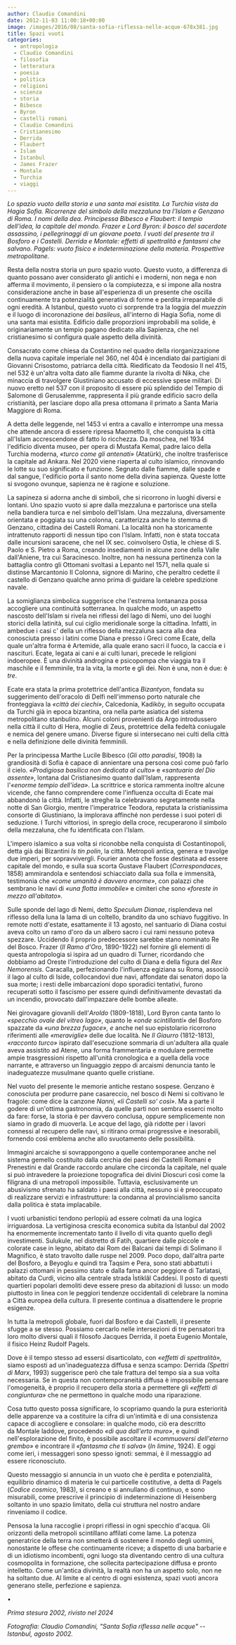 ```yaml
---
author: Claudio Comandini
date: 2012-11-03 11:00:18+00:00
image: /images/2016/08/santa-sofia-riflessa-nelle-acque-678x381.jpg
title: Spazi vuoti
categories:
  - antropologia
  - Claudio Comandini
  - filosofia
  - letteratura
  - poesia
  - politica
  - religioni
  - scienza
  - storia
  - Bibesco
  - Byron
  - castelli romani
  - Claudio Comandini
  - Cristianesimo
  - Derrida
  - Flaubert
  - Islam
  - Istanbul
  - James Frazer
  - Montale
  - Turchia
  - viaggi
---
```


*Lo spazio vuoto della storia e una santa mai esistita. La Turchia vista da Hagia Sofia. Ricorrenze del simbolo della mezzaluna tra l'Islam e Genzano di Roma. I nomi della dea. Principessa Bibesco e Flaubert: il tempio dell'idea, la capitale del mondo. Frazer e Lord Byron: il bosco del sacerdote assassino, i pellegrinaggi di un giovane poeta. I vuoti del presente tra il Bosforo e i Castelli. Derrida e Montale: effetti di spettralità e fantasmi che salvano. Pagels: vuoto fisico e indeterminazione della materia. Prospettive metropolitane.*

Resta della nostra storia un puro spazio vuoto. Questo vuoto, a differenza di quanto possano aver considerato gli antichi e i moderni, non nega e non afferma il movimento, il pensiero o la compiutezza, e si impone alla nostra considerazione anche in base all'esperienza di un presente che oscilla continuamente tra potenzialità generativa di forme e perdita irreparabile di ogni eredità. A Istanbul, questo vuoto ci sorprende tra la loggia del *muezzin* e il luogo di incoronazione dei *basileus*, all'interno di Hagia Sofia, nome di una santa mai esistita. Edificio dalle proporzioni improbabili ma solide, è originariamente un tempio pagano dedicato alla Sapienza, che nel cristianesimo si configura quale aspetto della divinità.

Consacrato come chiesa da Costantino nel quadro della riorganizzazione della nuova capitale imperiale nel 360, nel 404 è incendiato dai partigiani di Giovanni Crisostomo, patriarca della città. Riedificato da Teodosio II nel 415, nel 532 è un'altra volta dato alle fiamme durante la rivolta di Nika, che minaccia di travolgere Giustiniano accusato di eccessive spese militari. Di nuovo eretto nel 537 con il proposito di essere più splendido del Tempio di Salomone di Gerusalemme, rappresenta il più grande edificio sacro della cristianità, per lasciare dopo alla presa ottomana il primato a Santa Maria Maggiore di Roma.

A detta delle leggende, nel 1453 vi entra a cavallo e interrompe una messa che attende ancora di essere ripresa Maometto II, che conquista la città all'Islam accrescendone di fatto lo ricchezza. Da moschea, nel 1934 l'edificio diventa museo, per opera di Mustafa Kemal, padre laico della Turchia moderna, *«turco come gli antenati»* (Atatürk), che inoltre trasferisce la capitale ad Ankara. Nel 2020 viene riaperta al culto islamico, rinnovando le lotte su suo significato e funzione. Segnato dalle fiamme, dalle spade e dal sangue, l'edificio porta il santo nome della divina sapienza. Queste lotte si svogono ovunque, sapienza ne è ragione e soluzione.

La sapineza si adorna anche di simboli, che si ricorrono in luoghi diversi e lontani. Uno spazio vuoto si apre dalla mezzaluna e partorisce una stella nella bandiera turca e nel simbolo dell'Islam. Una mezzaluna, diversamente orientata e poggiata su una colonna, caratterizza anche lo stemma di Genzano, cittadina dei Castelli Romani. La località non ha storicamente intrattenuto rapporti di nessun tipo con l'Islam. Infatti, non è stata toccata dalle incursioni saracene, che nel IX sec. coinvolsero Ostia, le chiese di S. Paolo e S. Pietro a Roma, creando insediamenti in alcune zone della Valle dall'Aniene, tra cui Saracinesco. Inoltre, non ha nessuna pertinenza con la battaglia contro gli Ottomani svoltasi a Lepanto nel 1571, nella quale si distinse Marcantonio II Colonna, signore di Marino, che peraltro cedette il castello di Genzano qualche anno prima di guidare la celebre spedizione navale.

La somiglianza simbolica suggerisce che l'estrema lontananza possa accogliere una continuità sotterranea. In qualche modo, un aspetto nascosto dell'Islam si rivela nei riflessi del lago di Nemi, uno dei luoghi storici della latinità, sul cui ciglio meridionale sorge la cittadina. Infatti, in ambedue i casi c' della un riflesso della mezzaluna sacra alla dea conosciuta presso i latini come Diana e presso i Greci come Ecate, della quale un'altra forma è Artemide, alla quale erano sacri il fuoco, la caccia e i nascituri. Ecate, legata ai cani e ai culti lunari, precede le religioni indoeropee. È una divinità androgina e psicopompa che viaggia tra il maschile e il femminile, tra la vita, la morte e gli dei. Non è una, non è due: è *tre*.

Ecate era stata la prima protettrice dell'antica *Bizantyon*, fondata su suggerimento dell'oracolo di Delfi nell'immenso porto naturale che fronteggiava la *«città dei ciechi»*, Calcedonia, Kadiköy, in seguito occupata da Turchi già in epoca bizantina, ora nella parte asiatica del sistema metropolitano stanbulino. Alcuni coloni provenienti da Argo introdussero nella città il culto di Hera, moglie di Zeus, protettrice della fedeltà coniugale e nemica del genere umano. Diverse figure si intersecano nei culti della città e nella definizione delle divinità femminili.

Per la principessa Marthe Lucile Bibesco (*Gli otto paradisi*, 1908) la grandiosità di Sofia è capace di annientare una persona così come può farlo il cielo. *«Prodigiosa basilica non dedicata al culto»* e *«santuario del Dio assente»*, lontana dal Cristianesimo quanto dall'Islam, rappresenta l'*«enorme tempio dell'idea»*. La scrittrice e storica rammenta inoltre alcune vicende, che fanno comprendere come l'influenza occulta di Ecate mai abbandonò la città. Infatti, le streghe la celebravano segretamente nella notte di San Giorgio, mentre l'imperatrice Teodora, reputata la cristianissima consorte di Giustiniano, la implorava affinché non perdesse i suoi poteri di seduzione. I Turchi vittoriosi, in spregio della croce, recuperarono il simbolo della mezzaluna, che fu identificata con l'Islam.

L'impero islamico a sua volta si riconobbe nella conquista di Costantinopoli, detta già dai Bizantini *Is tin polin*, la città. Metropoli antica, genera e travolge due imperi, per sopravvivergli. Fourier annota che fosse destinata ad essere capitale del mondo, e sulla sua scorta Gustave Flaubert (*Correspondaces*, 1858) ammirandola e sentendosi schiacciato dalla sua folla e immensità, testimonia che *«come umanità è davvero enorme»*, con palazzi che sembrano le navi di *«una flotta immobile»* e cimiteri che sono *«foreste in mezzo all'abitato».*

Sulle sponde del lago di Nemi, detto *Speculum Dianae*, risplendeva nel riflesso della luna la lama di un coltello, brandito da uno schiavo fuggitivo. In remote notti d'estate, esattamente il 13 agosto, nel santuario di Diana costui aveva colto un ramo d'oro da un albero sacro i cui rami nessuno poteva spezzare. Uccidendo il proprio predecessore sarebbe stano nominato Re del Bosco. Frazer (*Il Ramo d'Oro*, 1890-1922) nel fornire gli elementi di questa antropologia si ispira ad un quadro di Turner, ricordando che dobbiamo ad Oreste l'introduzione del culto di Diana e della figura del *Rex Nemorensis*. Caracalla, perfezionando l'influenza egiziana su Roma, associò il lago al culto di Iside, collocandovi due navi, affondate dai senatori dopo la sua morte; i resti delle imbarcazioni dopo sporadici tentativi, furono recuperati sotto il fascismo per essere quindi definitivamente devastati da un incendio, provocato dall'impazzare delle bombe alleate.

Nei girovagare giovanili dell'*Aroldo* (1809-1818), Lord Byron canta tanto lo *«specchio ovale del vitreo lago»*, quanto le *«onde scintillanti»* del Bosforo spazzate da *«una brezza fugace», e* anche nel suo epistolario ricorrono riferimenti alle *«meraviglie»* delle due località. Ne *Il Giaurro* (1812-1813), *«racconto turco»* ispirato dall'esecuzione sommaria di un'adultera alla quale aveva assistito ad Atene, una forma frammentaria e modulare permette ampie trasgressioni rispetto all'unità cronologica e a quella della voce narrante, e attraverso un linguaggio zeppo di arcaismi denuncia tanto le inadeguatezze musulmane quanto quelle cristiane.

Nel vuoto del presente le memorie antiche restano sospese. Genzano è conosciuta per produrre pane casareccio, nel bosco di Nemi si coltivano le fragole: come dice la canzone *Nannì, «li Castelli so' così»*. Ma a parte il godere di un'ottima gastronomia, da quelle parti non sembra esserci molto da fare: forse, la storia è per davvero conclusa, oppure semplicemente non siamo in grado di muoverla. Le acque del lago, già ridotte per i lavori connessi al recupero delle navi, si ritirano ormai progressive e inesorabili, fornendo così emblema anche allo svuotamento delle possibilità.

Immagini arcaiche si sovrappongono a quelle contemporanee anche nel sistema gemello costituito dalla cerchia dei paesi dei Castelli Romani e Prenestini e dal Grande raccordo anulare che circonda la capitale, nel quale si può intravedere la proiezione topografica dei divini Dioscuri così come la filigrana di una metropoli impossibile. Tuttavia, esclusivamente un abusivismo sfrenato ha saldato i paesi alla città, nessuno si è preoccupato di realizzare servizi e infrastrutture: la condanna al provincialismo sancita dalla politica è stata implacabile.

I vuoti urbanistici tendono perlopiù ad essere colmati da una logica irriguardosa. La vertiginosa crescita economica subita da Istanbul dal 2002 ha enormemente incrementato tanto il livello di vita quanto quello degli investimenti. Sulukule, nel distretto di Fatih, quartiere dalle piccole e colorate case in legno, abitato dai Rom dei Balcani dai tempi di Solimano il Magnifico, è stato travolto dalle ruspe nel 2009. Poco dopo, dall'altra parte del Bosforo, a Beyoglu e quindi tra Taqsim e Pera, sono stati abbattuti i palazzi ottomani in pessimo stato e dalla fama ancor peggiore di Tarlatasi, abitato da Curdi, vicino alla centrale strada Ìstiklâl Caddesi. Il posto di questi quartieri popolari demoliti deve essere preso da abitazioni di lusso: un modo piuttosto in linea con le peggiori tendenze occidentali di celebrare la nomina a Città europea della cultura. Il presente continua a disattendere le proprie esigenze.

In tutta la metropoli globale, fuori dal Bosforo e dai Castelli, il presente sfugge a se stesso. Possiamo cercarlo nelle intersezioni di tre pensatori tra loro molto diversi quali il filosofo Jacques Derrida, il poeta Eugenio Montale, il fisico Heinz Rudolf Pagels.

Dove è il tempo stesso ad essersi disarticolato, con *«effetti di spettralità»,* siamo esposti ad un'inadeguatezza diffusa e senza scampo: Derrida *(Spettri di Marx*, 1993) suggerisce però che tale frattura del tempo sia a sua volta necessaria. Se in questa non contemporaneità diffusa è impossibile pensare l'omogeneità, è proprio il recupero della storia a permettere gli *«effetti di congiuntura»* che ne permettono in qualche modo una riparazione.

Cosa tutto questo possa significare, lo scopriamo quando la pura esteriorità delle apparenze va a costituire la cifra di un'intimità e di una consistenza capace di accogliere e consolare: in qualche modo, ciò era descritto da Montale laddove, procedendo *«di qua dall'erto muro»*, e quindi nell'esplorazione del finito, è possibile ascoltare il «*commuoversi dell'eterno grembo»* e incontrare il *«fantasma che ti salva»* (*In limine*, 1924). E oggi come ieri, i messaggeri sono spesso ignoti: semmai, è il messaggio ad essere riconosciuto.

Questo messaggio si annuncia in un vuoto che è perdita e potenzialità, equilibrio dinamico di materia le cui particelle costitutive, a detta di Pagels (*Codice cosmico*, 1983), si creano e si annullano di continuo, e sono misurabili, come prescrive il principio di indeterminazione di Heisenberg soltanto in uno spazio limitato, della cui struttura nel nostro andare rinveniamo il codice.

Pensosa la luna raccoglie i propri riflessi in ogni specchio d'acqua. Gli orizzonti della metropoli scintillano affilati come lame. La potenza generatrice della terra non smetterà di sostenere il mondo degli uomini, nonostante le offese che continuamente riceve; a dispetto di una barbarie e di un idiotismo incombenti, ogni luogo sta diventando centro di una cultura cosmopolita in formazione, che sollecita partecipazione diffusa e pronto intelletto. Come un'antica divinità, la realtà non ha un aspetto solo, non ne ha soltanto due. Al limite e al centro di ogni esistenza, spazi vuoti ancora generano stelle, perfezione e sapienza.

•

*Prima stesura 2002, rivisto nel 2024*

*Fotografia: Claudio Comandini, "Santa Sofia riflessa nelle acque" -- Istanbul, agosto 2002.*
